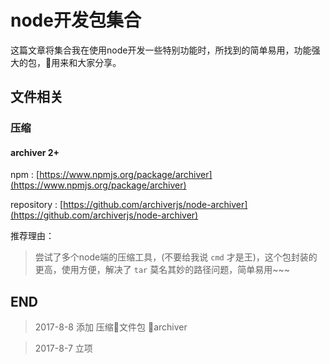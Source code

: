 # node开发包集合

这篇文章将集合我在使用node开发一些特别功能时，所找到的简单易用，功能强大的包，用来和大家分享。

## 文件相关

### 压缩

####  archiver 2+

npm : [https://www.npmjs.org/package/archiver](https://www.npmjs.org/package/archiver)

repository : [https://github.com/archiverjs/node-archiver](https://github.com/archiverjs/node-archiver)

推荐理由：

>   尝试了多个node端的压缩工具，(不要给我说 `cmd` 才是王)，这个包封装的更高，使用方便，解决了 `tar` 莫名其妙的路径问题，简单易用~~~

## END

>   2017-8-8    添加 压缩文件包  archiver

>   2017-8-7    立项